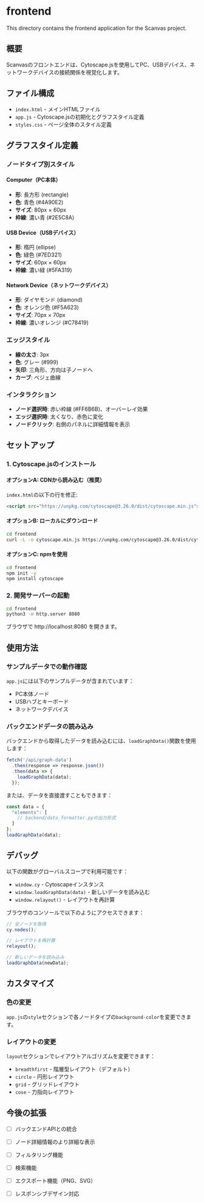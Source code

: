 # frontend

This directory contains the frontend application for the Scanvas project.

## 概要

Scanvasのフロントエンドは、Cytoscape.jsを使用してPC、USBデバイス、ネットワークデバイスの接続関係を視覚化します。

## ファイル構成

- `index.html` - メインHTMLファイル
- `app.js` - Cytoscape.jsの初期化とグラフスタイル定義
- `styles.css` - ページ全体のスタイル定義

## グラフスタイル定義

### ノードタイプ別スタイル

#### Computer（PC本体）
- **形**: 長方形 (rectangle)
- **色**: 青色 (#4A90E2)
- **サイズ**: 80px × 60px
- **枠線**: 濃い青 (#2E5C8A)

#### USB Device（USBデバイス）
- **形**: 楕円 (ellipse)
- **色**: 緑色 (#7ED321)
- **サイズ**: 60px × 60px
- **枠線**: 濃い緑 (#5FA319)

#### Network Device（ネットワークデバイス）
- **形**: ダイヤモンド (diamond)
- **色**: オレンジ色 (#F5A623)
- **サイズ**: 70px × 70px
- **枠線**: 濃いオレンジ (#C78419)

### エッジスタイル

- **線の太さ**: 3px
- **色**: グレー (#999)
- **矢印**: 三角形、方向は子ノードへ
- **カーブ**: ベジェ曲線

### インタラクション

- **ノード選択時**: 赤い枠線 (#FF6B6B)、オーバーレイ効果
- **エッジ選択時**: 太くなり、赤色に変化
- **ノードクリック**: 右側のパネルに詳細情報を表示

## セットアップ

### 1. Cytoscape.jsのインストール

#### オプションA: CDNから読み込む（推奨）
`index.html`の以下の行を修正:
```html
<script src="https://unpkg.com/cytoscape@3.26.0/dist/cytoscape.min.js"></script>
```

#### オプションB: ローカルにダウンロード
```bash
cd frontend
curl -L -o cytoscape.min.js https://unpkg.com/cytoscape@3.26.0/dist/cytoscape.min.js
```

#### オプションC: npmを使用
```bash
cd frontend
npm init -y
npm install cytoscape
```

### 2. 開発サーバーの起動

```bash
cd frontend
python3 -m http.server 8080
```

ブラウザで http://localhost:8080 を開きます。

## 使用方法

### サンプルデータでの動作確認

`app.js`には以下のサンプルデータが含まれています：
- PC本体ノード
- USBハブとキーボード
- ネットワークデバイス

### バックエンドデータの読み込み

バックエンドから取得したデータを読み込むには、`loadGraphData()`関数を使用します：

```javascript
fetch('/api/graph-data')
  .then(response => response.json())
  .then(data => {
    loadGraphData(data);
  });
```

または、データを直接渡すこともできます：

```javascript
const data = {
  "elements": [
    // backend/data_formatter.pyの出力形式
  ]
};
loadGraphData(data);
```

## デバッグ

以下の関数がグローバルスコープで利用可能です：

- `window.cy` - Cytoscapeインスタンス
- `window.loadGraphData(data)` - 新しいデータを読み込む
- `window.relayout()` - レイアウトを再計算

ブラウザのコンソールで以下のようにアクセスできます：
```javascript
// 全ノードを取得
cy.nodes();

// レイアウトを再計算
relayout();

// 新しいデータを読み込み
loadGraphData(newData);
```

## カスタマイズ

### 色の変更

`app.js`の`style`セクションで各ノードタイプの`background-color`を変更できます。

### レイアウトの変更

`layout`セクションでレイアウトアルゴリズムを変更できます：
- `breadthfirst` - 階層型レイアウト（デフォルト）
- `circle` - 円形レイアウト
- `grid` - グリッドレイアウト
- `cose` - 力指向レイアウト

## 今後の拡張

- [ ] バックエンドAPIとの統合
- [ ] ノード詳細情報のより詳細な表示
- [ ] フィルタリング機能
- [ ] 検索機能
- [ ] エクスポート機能（PNG、SVG）
- [ ] レスポンシブデザイン対応

